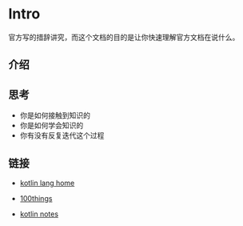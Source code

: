 
# Intro

官方写的措辞讲究，而这个文档的目的是让你快速理解官方文档在说什么。

## 介绍


## 思考

- 你是如何接触到知识的
- 你是如何学会知识的
- 你有没有反复迭代这个过程

## 链接

- [kotlin lang home](https://kotlinlang.org/docs/home.html)
- [100things](https://100things.readthedocs.io/en/latest/)


- [kotlin notes ](https://andyiac.github.io/kotlin)